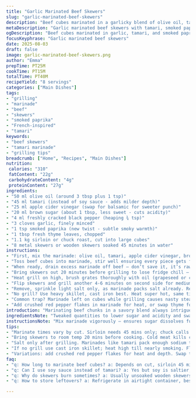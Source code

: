 ```yaml
---
title: "Garlic Marinated Beef Skewers"
slug: "garlic-marinated-beef-skewers"
description: "Beef cubes marinated in a garlicky blend of olive oil, tamari, apple cider vinegar, and brown sugar, threaded onto skewers and grilled to medium rare with a peppery crust. A touch of smoked paprika adds depth, fresh thyme brightens. Soaking wood skewers prevents burning. Marinate times vary by cut for tenderness. Grill hot, sizzle starts, watch crust develop, turn just once. Salt barely after to balance soy saltiness. Handy swap for tamari if allergic or coconut aminos for sweetness. Skip if no grill; pan-sear, finish under broiler. Timing is flexible; learn visual and textural cues for doneness. Always rest before serving."
metaDescription: "Garlic marinated beef skewers with tamari, smoked paprika, and fresh thyme. Soaked skewers, searing tips, marinade times for tender, smoky bites."
ogDescription: "Beef cubes marinated in garlic, tamari, and smoked paprika. Grill hot for charred crust and medium-rare inside. Soak skewers, salt after cooking."
focusKeyphrase: "Garlic marinated beef skewers"
date: 2025-08-03
draft: false
image: garlic-marinated-beef-skewers.png
author: "Emma"
prepTime: PT25M
cookTime: PT15M
totalTime: PT40M
recipeYield: "8 servings"
categories: ["Main Dishes"]
tags:
- "grilling"
- "marinade"
- "beef"
- "skewers"
- "smoked paprika"
- "French-inspired"
- "tamari"
keywords:
- "beef skewers"
- "tamari marinade"
- "grilling tips"
breadcrumb: ["Home", "Recipes", "Main Dishes"]
nutrition: 
 calories: "310"
 fatContent: "22g"
 carbohydrateContent: "4g"
 proteinContent: "27g"
ingredients:
- "50 ml olive oil (around 3 tbsp plus 1 tsp)"
- "45 ml tamari (instead of soy sauce - adds milder depth)"
- "25 ml apple cider vinegar (swap for balsamic for sweeter punch)"
- "20 ml brown sugar (about 1 tbsp, less sweet - cuts acidity)"
- "4 ml freshly cracked black pepper (heaping ¾ tsp)"
- "3 cloves garlic, finely minced"
- "1 tsp smoked paprika (new twist - subtle smoky warmth)"
- "1 tbsp fresh thyme leaves, chopped"
- "1.1 kg sirloin or chuck roast, cut into large cubes"
- "8 metal skewers or wooden skewers soaked 45 minutes in water"
instructions:
- "First, mix the marinade: olive oil, tamari, apple cider vinegar, brown sugar, cracked pepper, garlic, smoked paprika, thyme. Whisk those together until sugar dissolves; smell the sharp garlic hit, the sweet tang mellowed out by vinegar."
- "Toss beef cubes into marinade, stir well ensuring every piece gets fully coated. Cover and chill — 45 minutes if using sirloin for a quick soak, 20 hours if chuck roast for max tenderness. Yes, chuck needs patience; the more time, the softer. I learned this the hard way: less time, tougher chew."
- "When ready, drain excess marinade off beef — don’t save it, it’s raw juice mixed with marinade, unsafe and can cause flare-ups. Thread cubes evenly onto skewers. Try not to overcrowd; leave space so heat circulates and chars form evenly."
- "Bring skewers out 20 minutes before grilling to lose fridge chill — room temp equals better caramelization, no steaming from cold inside."
- "Heat grill on high, brush grates thoroughly with oil (grapeseed or canola also fine) to prevent stubborn sticking. I swear by a paper towel dipped in oil, held with tongs. Hear that sizzle the moment skewers hit? That’s caramelization starting — no moving for first 4 minutes. You want those grill marks like tiger stripes, deep mahogany brown, slightly blistered edges."
- "Flip skewers and grill another 4-6 minutes on second side for medium-rare; adjust if thicker cubes or preference. Tiny bit of spring in the cube when poked means perfect. Pink center, slightly smoky crust."
- "Remove, sprinkle light salt only, as marinade packs salt already. Rest skewers 8 minutes loosely covered with foil so juices redistribute — no skipping this. Cut into one; juices should glisten and drip slightly, meat tender but firm."
- "No grill? Use heavy skillet, cast iron best. Heat super hot, same timing, turn once. If you get smoke, open windows or fan; beef will still have that seared crust, just a different smoky note."
- "Common trap? Marinade left on cubes while grilling causes nasty steam, no sear. Also, wooden skewers not soaked = burned, bitter taste, fire hazard. Don’t rush rest time or juices escape and dry out meat."
- "Add crushed red pepper flakes in marinade for heat, or swap thyme for rosemary for earthier note. Swap beef for lamb cubes if adventurous — longer marinade helps."
introduction: "Marinating beef chunks in a savory blend always intrigued me. Garlic and tamari create that sharp umami, but the acidity balances, tenderizes. The paprika was a late addition, borrowed from a smoky sausage recipe; brings a subtle seductive layer under caramelized crusts that form on grill bars. Timing, always a debate — I found 45 minutes locks in flavor fast on tender cuts, while tougher chuck needs overnight soak. And those grill marks? Visual cues, but the elasticity of the meat and faint pink center tell the real story. Cutting corners on rest ruins the bite every time. Learned that from an overzealous cook-off where dry, chewy cubes got booed off plate. Soaking skewers is boring but non-negotiable, or the fire gets wild and that burnt acrid taste ruins everything. No fancy marinade techniques needed; just mixing, patience, and sensory watchfulness. Open flame, sharp sizzle, aroma blasting garlic into the air — that’s my kind of weekend. Watch closely, don’t rush. Touch, see, smell; that’s how this turns out right."
ingredientsNote: "Tweaked quantities to lower sugar and acidity and swapped soy sauce for tamari because it’s wheat-free, less salty, and deeper in flavor for those sensitive to sodium. Apple cider vinegar is lighter than balsamic but still tangy enough to break meat fibers down over time. Smoked paprika slipped in to add smoky undertones without overpowering the garlic aroma. Fresh thyme thrown in for herbaceous freshness that cuts richness. Chosen chuck roast instead of bavette occasionally for budget reasons; requires extended marinade hours but softens beautifully if done right. Soaking wood skewers 45 minutes prevents charring and unpleasant burnt flavor, a step often neglected. More garlic than usual to punch through the beef’s intensity, minced finely to keep it from burning too fast on grill. Olive oil quantity holds marinade together and promotes even cooking without smoking too much. Salt restrained at end to avoid over-salting from marinade sodium content. Variations: coconut aminos substitute for tamari adds a hint of sweetness suitable for paleo diets, no soy involved."
instructionsNote: "Mix marinade vigorously — ensures sugar dissolves fully which prevents grainy bits when cooking. Coating beef well helps flavor reach every bite; marinating longer breaks down connective tissue, softening less tender cuts but over-soaking can create mealy texture, so timing is key. Draining marinade before threading skewers avoids steaming meat instead of searing. Skewers spaced enough for hot air circulation, prevents uneven cooking or soggy patches. Let meat rest at room temperature before grilling to equalize internal temp preventing cold centers undercooked. High heat grilling lets juices caramelize rapidly locking flavors in; audible sizzle is a direct indicator grill is ready. Avoid flipping multiple times — one turn per side ensures crust forms without drying interior. Salting only near end controls saltiness balance since soy derivatives are salty. Resting post-cook for at least 8 minutes allows juices to bounce back inside fibers for tender bite, plus flavors settle. If grill unavailable, cast iron pan with similar timing replicates sear, though missing smoky aroma. Watch for smoke warning — open vent or fan. Common errors: leaving marinade residue causes grilling steam not sear; not soaking wooden skewers causes burning/fire; skipping rest dries meat."
tips:
- "Marinate times vary by cut. Sirloin needs 45 mins only; chuck calls for 20 hours. Longer soak breaks down muscle fibers but too long risks mealy texture. Keep cold to avoid early bacterial growth. Drain marinade fully before threading skewers or you steam the beef instead of searing it. Raw juice + marinade residue = flare-ups on grill. Soak wooden skewers 45 mins minimum prevents burning and bitter aftertaste; metal skewers avoid this but heat transfer changes cook times slightly."
- "Bring skewers to room temp 20 mins before cooking. Cold meat kills caramelization, steaming inside kills crust formation. Oil grill grates well with high smoke point oils like grapeseed or canola; brush post heat-up to prevent sticking. Paper towel and tongs method works best. Once on grill, don't move for first 4 minutes. You want loud sizzle, tiger stripe grill marks, deep mahogany color. Flip only once for even heat and crust."
- "Salt only after grilling. Marinades like tamari pack enough sodium to throw balance off early salting. Rest skewers loosely covered 8 minutes post-cook to redistribute juices and avoid dry bites. Skipping rest means juices run out fast when cutting, ends tough and dry, learned from many rushed meals. Rest time tricky but crucial, mechanical changes inside meat slow down, letting fibers relax and absorb moisture again."
- "If no grill use cast iron skillet; heat high till nearly smoking. Flip once, same timing. Ventilate kitchen or fan on; smoke inevitable with marinade sugars and paprika. Skillet sear lacks grill smoke aroma but crust forms similarly. Avoid marinade drips in pan; wipe excess off cubes before cooking to reduce steaming. Heat and smoke signals guide doneness, smell garlic and paprika intensify while meat browns visibly."
- "Variations: add crushed red pepper flakes for heat and depth. Swap thyme with rosemary if want earthier, woodsy notes. Coconut aminos substitute for tamari if avoiding soy; sweeter but works well with brown sugar balance. Lamb cubes instead of beef - longer marinade needed as lamb fibers tougher but yields deeper flavor. Adjust cook times due to fat content differences. Wooden skewer soak still non-negotiable regardless of protein."
faq:
- "q: How long to marinate beef cubes? a: Depends on cut, sirloin 45 mins, chuck 20 hours for soft chew but too long makes mealy. Cold storage essential. Longer soak breaks fibers but balance timing."
- "q: Can I use soy sauce instead of tamari? a: Yes but soy is saltier, sometimes wheat content matters. Coconut aminos sweet alternative, paleo-friendly. Swap carefully, impacts final salt balance and sweetness in marinade."
- "q: Why do skewers burn sometimes? a: Usually unsoaked wooden skewers. They catch fire easily, bitter taste. Soak 45 mins minimum prevents burning. Metal skewers no soak needed but heat faster so cook times adjust. Don’t rush soak step."
- "q: How to store leftovers? a: Refrigerate in airtight container, best eaten within 2 days. Can freeze but texture changes after thaw. Reheat gently on low heat or oven to avoid drying. Cold slices good in salads or wraps too."

---
```

